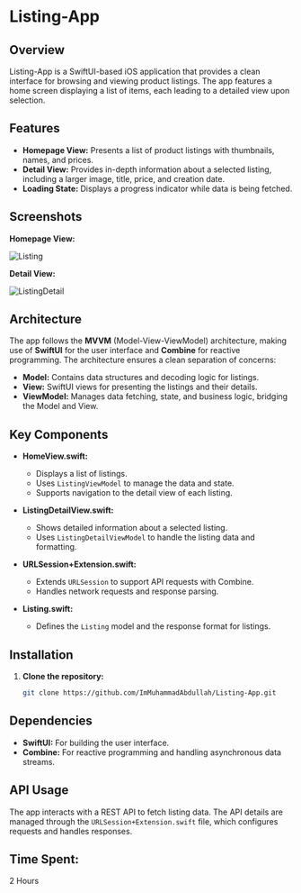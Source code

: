 # Listing-App

## Overview

Listing-App is a SwiftUI-based iOS application that provides a clean interface for browsing and viewing product listings. The app features a home screen displaying a list of items, each leading to a detailed view upon selection.

## Features

- **Homepage View:** Presents a list of product listings with thumbnails, names, and prices.
- **Detail View:** Provides in-depth information about a selected listing, including a larger image, title, price, and creation date.
- **Loading State:** Displays a progress indicator while data is being fetched.

## Screenshots

**Homepage View:**

![Listing](https://github.com/user-attachments/assets/49333b93-b30f-4fbc-b7b4-4fb0036035eb)

**Detail View:**

![ListingDetail](https://github.com/user-attachments/assets/17e65fe0-f077-4596-9c7a-71db182e5b8b)

## Architecture

The app follows the **MVVM** (Model-View-ViewModel) architecture, making use of **SwiftUI** for the user interface and **Combine** for reactive programming. The architecture ensures a clean separation of concerns:

- **Model:** Contains data structures and decoding logic for listings.
- **View:** SwiftUI views for presenting the listings and their details.
- **ViewModel:** Manages data fetching, state, and business logic, bridging the Model and View.

## Key Components

- **HomeView.swift:**
  - Displays a list of listings.
  - Uses `ListingViewModel` to manage the data and state.
  - Supports navigation to the detail view of each listing.

- **ListingDetailView.swift:**
  - Shows detailed information about a selected listing.
  - Uses `ListingDetailViewModel` to handle the listing data and formatting.

- **URLSession+Extension.swift:**
  - Extends `URLSession` to support API requests with Combine.
  - Handles network requests and response parsing.

- **Listing.swift:**
  - Defines the `Listing` model and the response format for listings.

## Installation

1. **Clone the repository:**
   ```bash
   git clone https://github.com/ImMuhammadAbdullah/Listing-App.git


## Dependencies

- **SwiftUI:** For building the user interface.
- **Combine:** For reactive programming and handling asynchronous data streams.

## API Usage

The app interacts with a REST API to fetch listing data. The API details are managed through the `URLSession+Extension.swift` file, which configures requests and handles responses.

## Time Spent:

2 Hours

